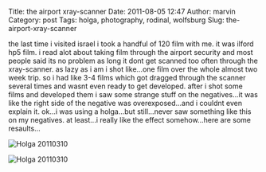 Title: the airport xray-scanner
Date: 2011-08-05 12:47
Author: marvin
Category: post
Tags: holga, photography, rodinal, wolfsburg
Slug: the-airport-xray-scanner

the last time i visited israel i took a handful of 120 film with me. it
was ilford hp5 film. i read alot about taking film through the airport
security and most people said its no problem as long it dont get scanned
too often through the xray-scanner. as lazy as i am i shot like...one
film over the whole almost two week trip. so i had like 3-4 films which
got dragged through the scanner several times and wasnt even ready to
get developed. after i shot some films and developed them i saw some
strange stuff on the negatives...it was like the right side of the
negative was overexposed...and i couldnt even explain it. ok...i was
using a holga...but still...never saw something like this on my
negatives. at least...i really like the effect somehow...here are some
resaults...

![Holga 20110310]({filename}/images/5514528836_9f64d39b49_b.jpg)

![Holga 20110310]({filename}/images/5514528738_ca4be56ef8_b.jpg)

